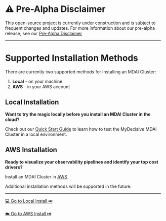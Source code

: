 # ⚠️ **Pre-Alpha Disclaimer**
This open-source project is currently under construction and is subject to frequent changes and updates. For more information about our pre-alpha release, see our [Pre-Alpha Disclaimer](./DISCLAIMER.md)

----

# Supported Installation Methods

There are currently two supported methods for installing an MDAI Cluster:
1. **Local** - on your machine
2. **AWS** - in your AWS account

## Local Installation

**Want to try the magic locally before you install an MDAI Cluster in the cloud?**

Check out our [Quick Start Guide](./local/quick-start.md) to learn how to test the MyDecisive MDAI Cluster in a local environment.

## AWS Installation

**Ready to visualize your observability pipelines and identify your top cost drivers?**

Install an MDAI Cluster in [AWS](./aws/start.md).

Additional installation methods will be supported in the future.


----
<span class="right"><a href="./local/quick-start.md">💻 Go to Local Install ⏭️</a></span>
<br /><br />
<span class="right"><a href="./aws/start.md">☁️ Go to AWS Install ⏭️</a></span>

